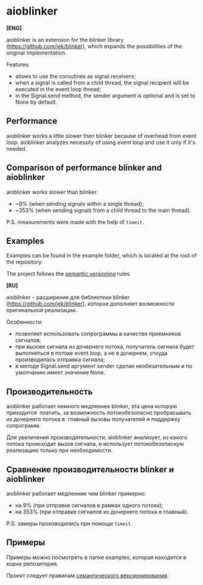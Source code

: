 aioblinker
==========

**[ENG]**

aioblinker is an extension for the blinker library (https://github.com/jek/blinker),
which expands the possibilities of the original implementation.

Features:
- allows to use the coroutines as signal receivers;
- when a signal is called from a child thread, the signal recipient will 
be executed in the event loop thread;
- in the Signal.send method, the sender argument is optional and is set to 
None by default.

## Performance

aioblinker works a little slower then blinker because of overhead from event loop. 
aioblinker analyzes necessity of using event loop and use it only if it's needed.

## Comparison of performance blinker and aioblinker

aioblinker works slower than blinker:

- ~9% (when sending signals within a single thread);
- ~353% (when sending signals from a child thread to the main thread).

P.S. measurements were made with the help of `timeit`.

## Examples

Examples can be found in the example folder, which is located at the root of 
the repository.

The project follows the [semantic versioning](https://semver.org) rules.


**[RU]**

aioblinker - расширение для библиотеки blinker (https://github.com/jek/blinker),
которое дополняет возможности оригинальной реализации.

Особенности:

- позволяет использовать сопрограммы в качестве приемников сигналов;
- при вызове сигнала из дочернего потока, получатель сигнала будет выполняться
в потоке event loop, а не в дочернем, откуда производилась отправка сигнала;
- в методе Signal.send аргумент sender сделан необязательным и по умолчанию 
имеет значение None.

## Производительность

aioblinker работает немного медленнее blinker, эта цена которую приходится 
 платить, за возможность потокобезопасно пробрасывать из дочернего потока в 
 главный вызовы получателей и поддержку сопрограмм.

Для увеличения производительности, aioblinker анализует, из какого потока 
происходит вызов сигнала, и использует потокобезопасную реализацию только при 
необходимости.

## Сравнение производительности blinker и aioblinker

aioblinker работает медленние чем blinker примерно:

- на 9% (при отправке сигналов в рамках одного потока);
- на 353% (при отправке сигналов из дочернего потока в главный).

P.S. замеры производились при помощи `timeit`.

## Примеры

Примеры можно посмотреть в папке examples, которая находится в корне 
репозитория.

Проект следует правилам [семантического версионирования](https://semver.org/lang/ru).

